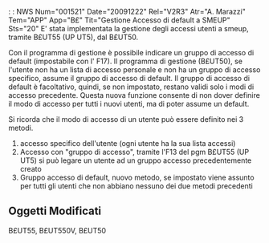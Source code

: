  :  : NWS Num="001521" Date="20091222" Rel="V2R3" Atr="A. Marazzi" Tem="APP" App="B£" Tit="Gestione Accesso di default a SMEUP" Sts="20"
E' stata implementata la gestione degli accessi utenti a smeup, tramite B£UT55 (UP UT5), dal B£UT50.

Con il programma di gestione è possibile indicare un gruppo di accesso di default (impostabile con
l' F17).
Il programma di gestione (B£UT50), se l'utente non ha un lista di accesso personale e non ha un gruppo di accesso specifico, assume il gruppo di accesso di default.
Il gruppo di accesso di default è facoltativo, quindi, se non impostato, restano validi solo i modi
di accesso precedente.
Questa nuova funzione consente di non dover definire il modo di accesso per tutti i nuovi utenti, ma
di poter assume un default.

Si ricorda che il modo di accesso di un utente può essere definito nei 3 metodi.
1) accesso specifico dell'utente (ogni utente ha la sua lista accessi)
2) Accesso con "gruppo di accesso", tramite l'F13 del pgm B£UT55 (UP UT5) si può legare un
utente ad un gruppo accesso precedentemente creato
3) Gruppo accesso di default, nuovo metodo, se impostato viene assunto per tutti gli utenti che
non abbiano nessuno dei due metodi precedenti

Oggetti Modificati
------------------
B£UT55, B£UT550V, B£UT50

